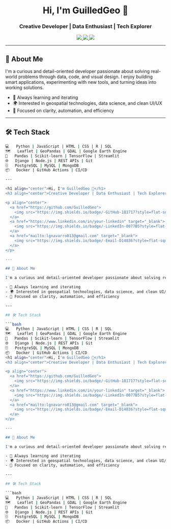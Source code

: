 <h1 align="center">Hi, I'm GuilledGeo 👋</h1>
<h3 align="center">Creative Developer | Data Enthusiast | Tech Explorer</h3>

<p align="center">
  <a href="https://github.com/GuilledGeo">
    <img src="https://img.shields.io/badge/-GitHub-181717?style=flat-square&logo=github&logoColor=white" />
  </a>
  <a href="https://www.linkedin.com/in/guillermodurantez" target="_blank">
    <img src="https://img.shields.io/badge/-LinkedIn-0077B5?style=flat-square&logo=linkedin&logoColor=white" />
  </a>
  <a href="mailto:guillermodurantez@gmail.com" target="_blank">
    <img src="https://img.shields.io/badge/-Email-D14836?style=flat-square&logo=gmail&logoColor=white" />
  </a>
</p>

---

## 🚀 About Me

I'm a curious and detail-oriented developer passionate about solving real-world problems through data, code, and visual design. I enjoy building smart applications, experimenting with new tools, and turning ideas into working solutions.

- 🧠 Always learning and iterating
- 🌍 Interested in geospatial technologies, data science, and clean UI/UX
- 🎯 Focused on clarity, automation, and efficiency

---

## 🛠️ Tech Stack

```bash
💻   Python | JavaScript | HTML | CSS | R | SQL
🗺️   Leaflet | GeoPandas | GDAL | Google Earth Engine
🧠   Pandas | Scikit-learn | TensorFlow | Streamlit
🌐   Django | Node.js | REST APIs | Git
🗄️   PostgreSQL | MySQL | MongoDB
📦   Docker | GitHub Actions | CI/CD

---

<h1 align="center">Hi, I'm GuilledGeo 👋</h1>
<h3 align="center">Creative Developer | Data Enthusiast | Tech Explorer</h3>

<p align="center">
  <a href="https://github.com/GuilledGeo">
    <img src="https://img.shields.io/badge/-GitHub-181717?style=flat-square&logo=github&logoColor=white" />
  </a>
  <a href="https://www.linkedin.com/in/your-linkedin" target="_blank">
    <img src="https://img.shields.io/badge/-LinkedIn-0077B5?style=flat-square&logo=linkedin&logoColor=white" />
  </a>
  <a href="mailto:lgnavarro013@gmail.com" target="_blank">
    <img src="https://img.shields.io/badge/-Email-D14836?style=flat-square&logo=gmail&logoColor=white" />
  </a>
</p>

---

## 🚀 About Me

I'm a curious and detail-oriented developer passionate about solving real-world problems through data, code, and visual design. I enjoy building smart applications, experimenting with new tools, and turning ideas into working solutions.

- 🧠 Always learning and iterating
- 🌍 Interested in geospatial technologies, data science, and clean UI/UX
- 🎯 Focused on clarity, automation, and efficiency

---

## 🛠️ Tech Stack

```bash
💻   Python | JavaScript | HTML | CSS | R | SQL
🗺️   Leaflet | GeoPandas | GDAL | Google Earth Engine
🧠   Pandas | Scikit-learn | TensorFlow | Streamlit
🌐   Django | Node.js | REST APIs | Git
🗄️   PostgreSQL | MySQL | MongoDB
📦   Docker | GitHub Actions | CI/CD
<h1 align="center">Hi, I'm GuilledGeo 👋</h1>
<h3 align="center">Creative Developer | Data Enthusiast | Tech Explorer</h3>

<p align="center">
  <a href="https://github.com/GuilledGeo">
    <img src="https://img.shields.io/badge/-GitHub-181717?style=flat-square&logo=github&logoColor=white" />
  </a>
  <a href="https://www.linkedin.com/in/your-linkedin" target="_blank">
    <img src="https://img.shields.io/badge/-LinkedIn-0077B5?style=flat-square&logo=linkedin&logoColor=white" />
  </a>
  <a href="mailto:lgnavarro013@gmail.com" target="_blank">
    <img src="https://img.shields.io/badge/-Email-D14836?style=flat-square&logo=gmail&logoColor=white" />
  </a>
</p>

---

## 🚀 About Me

I'm a curious and detail-oriented developer passionate about solving real-world problems through data, code, and visual design. I enjoy building smart applications, experimenting with new tools, and turning ideas into working solutions.

- 🧠 Always learning and iterating
- 🌍 Interested in geospatial technologies, data science, and clean UI/UX
- 🎯 Focused on clarity, automation, and efficiency

---

## 🛠️ Tech Stack

```bash
💻   Python | JavaScript | HTML | CSS | R | SQL
🗺️   Leaflet | GeoPandas | GDAL | Google Earth Engine
🧠   Pandas | Scikit-learn | TensorFlow | Streamlit
🌐   Django | Node.js | REST APIs | Git
🗄️   PostgreSQL | MySQL | MongoDB
📦   Docker | GitHub Actions | CI/CD

